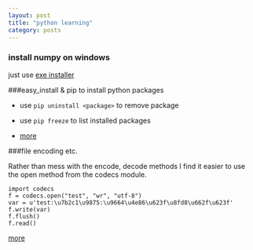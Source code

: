 ```yaml
---
layout: post
title: "python learning"
category: posts
---
```


### install numpy on windows
just use [exe installer](http://www.lfd.uci.edu/~gohlke/pythonlibs/#numpy)

###easy_install & pip to install python packages

* use `pip uninstall <package>` to remove package

* use `pip freeze` to list installed packages

* [more](http://stackoverflow.com/questions/1231688/how-do-i-remove-packages-installed-with-pythons-easy-install)

###file encoding etc.

Rather than mess with the encode, decode methods I find it easier to use the open method from the codecs module.

    import codecs
    f = codecs.open("test", "wr", "utf-8")
    var = u'test:\u7b2c1\u9875:\u9664\u4e86\u623f\u8fd8\u662f\u623f'
    f.write(var)
    f.flush()
    f.read()

[more](http://stackoverflow.com/questions/491921/unicode-utf8-reading-and-writing-to-files-in-python)

